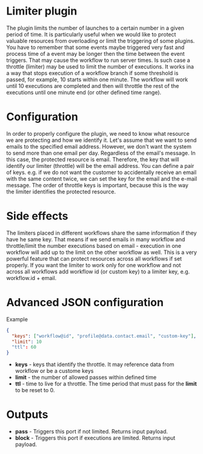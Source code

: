 # Limiter plugin

The plugin limits the number of launches to a certain number in a given period of time. It is particularly useful when we would like to protect valuable resources from overloading or limit the triggering of some plugins.
You have to remember that some events maybe triggered very fast and process time of a event may be longer then the time between the event triggers. That may cause the workflow to run server times. Is such case a throttle (limiter) may be used to limit the number of executions.
It works ina a way that stops execution of a workflow branch if some threshold is passed, for example, 10 starts within one minute. The workflow will work until 10 executions are completed and then will throttle the rest of the executions until one minute end (or other defined time range).

# Configuration

In order to properly configure the plugin, we need to know what resource we are protecting and how we identify it. Let's assume that we want to send emails to the specified email address. However, we don't want the system to send more than one email per day. Regardless of the email's message. In this case, the protected resource is email. Therefore, the key that will identify our limiter (throttle) will be the email address. You can define a pair of keys. e.g. if we do not want the customer to accidentally receive an email with the same content twice, we can set the key for the email and the e-mail message.
The order of throttle keys is important, because this is the way the limiter identifies the protected resource.

# Side effects

The limiters placed in different workflows share the same information if they have he same key. That means if we send emails in many workflow and throttle/limit the number executions based on email - execution in one workflow will add up to the limit on the other workflow as well. This is a very powerful feature that can protect resources across all workflows if set properly.
If you want the limiter to work only for one workflow and not across all workflows add workflow id (or custom key) to a limiter key, e.g. workflow.id + email.

# Advanced JSON configuration

Example

```json
{
  "keys": ["workflow@id", "profile@data.contact.email", "custom-key"],
  "limit": 10
  "ttl": 60
}
```

* __keys__ - keys that identify the throttle. It may reference data from workflow or be a custome keys
* __limit__ - the number of allowed passes within defined time
* __ttl__ - time to live for a throttle. The time period that must pass for the __limit__ to be reset to 0.

# Outputs

* __pass__ - Triggers this port if not limited. Returns input payload.
* __block__ - Triggers this port if executions are limited. Returns input payload.



